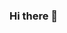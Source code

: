### Hi there 👋

<!--
**vmallya1/vmallya1** is a ✨ _special_ ✨ repository because its `README.md` (this file) appears on your GitHub profile.

Here are some ideas to get you started:

- 🔭 I’m currently working on ...
- 🌱 I’m currently learning .ec..
- 👯 I’m looking to collaborate on ...
- 🤔 I’m looking for help with ...
- 💬 Ask me about ...
- 📫 How to reach me: .mail..
- 😄 Pronouns: ...
- ⚡ Fun fact: ...
-->
